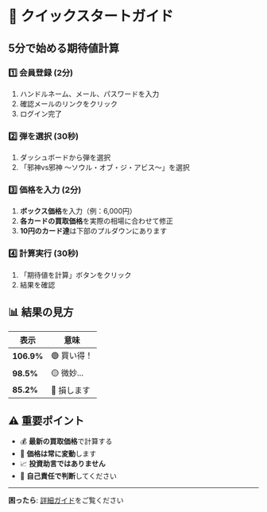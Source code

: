 # 🚀 クイックスタートガイド

## 5分で始める期待値計算

### 1️⃣ 会員登録 (2分)
1. ハンドルネーム、メール、パスワードを入力
2. 確認メールのリンクをクリック
3. ログイン完了

### 2️⃣ 弾を選択 (30秒)
1. ダッシュボードから弾を選択
2. 「邪神vs邪神 ～ソウル・オブ・ジ・アビス～」を選択

### 3️⃣ 価格を入力 (2分)
1. **ボックス価格**を入力（例：6,000円）
2. **各カードの買取価格**を実際の相場に合わせて修正
3. **10円のカード達**は下部のプルダウンにあります

### 4️⃣ 計算実行 (30秒)
1. 「期待値を計算」ボタンをクリック
2. 結果を確認

## 📊 結果の見方

| 表示 | 意味 |
|------|------|
| **106.9%** | 🟢 買い得！ |
| **98.5%** | 🟡 微妙... |
| **85.2%** | 🔴 損します |

## ⚠️ 重要ポイント

- 💰 **最新の買取価格**で計算する
- 🔄 **価格は常に変動**します
- 📈 **投資助言ではありません**
- 🎯 **自己責任で判断**してください

---

**困ったら**: [詳細ガイド](./user-guide.md)をご覧ください